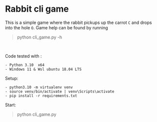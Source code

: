 # Rabbit cli game 

This is a simple game where the rabbit pickups up the carrot `C` and drops into the hole `O`.
Game help can be found by running 

> python cli_game.py -h

<br>

Code tested with :
```
- Python 3.10  x64
- Windows 11 & Wsl ubuntu 18.04 LTS
```

Setup:
```
- python3.10 -m virtualenv venv
- source venv/bin/activate | venv\Scripts\activate
- pip install -r requirements.txt
```

Start:
> python cli_game.py 
